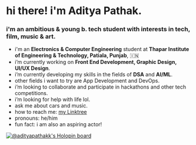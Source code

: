 # hi there! i'm **Aditya Pathak**.
### i'm an ambitious & young b. tech student with interests in tech, film, music & art. 

- i'm an **Electronics & Computer Engineering** student at **Thapar Institute of Engineering & Technology, Patiala, Punjab**, 🇮🇳
- i’m currently working on **Front End Development, Graphic Design, UI/UX Design**.
- i’m currently developing my skills in the fields of **DSA** and **AI/ML**.
- other fields i want to try are App Development and DevOps.
- i’m looking to collaborate and participate in hackathons and other tech competitions.
- i’m looking for help with life lol.
- ask me about cars and music.
- how to reach me: [my Linktree](https://linktr.ee/adityapathakk)
- pronouns: he/him
- fun fact: i am also an aspiring actor!

[![@adityapathakk's Holopin board](https://holopin.me/adityapathakk)](https://holopin.io/@adityapathakk)
